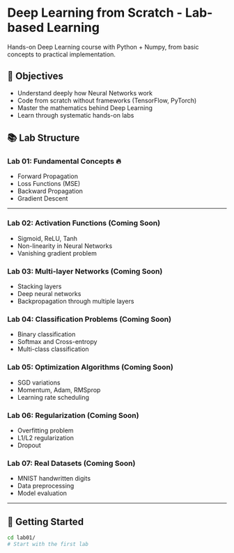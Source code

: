# Deep Learning from Scratch - Lab-based Learning

Hands-on Deep Learning course with Python + Numpy, from basic concepts to practical implementation.

## 🎯 Objectives
- Understand deeply how Neural Networks work
- Code from scratch without frameworks (TensorFlow, PyTorch)
- Master the mathematics behind Deep Learning
- Learn through systematic hands-on labs

## 📚 Lab Structure

### **Lab 01: Fundamental Concepts** 🔥
- Forward Propagation
- Loss Functions (MSE)
- Backward Propagation
- Gradient Descent

---

### **Lab 02: Activation Functions** (Coming Soon)
- Sigmoid, ReLU, Tanh
- Non-linearity in Neural Networks
- Vanishing gradient problem

### **Lab 03: Multi-layer Networks** (Coming Soon)
- Stacking layers
- Deep neural networks
- Backpropagation through multiple layers

### **Lab 04: Classification Problems** (Coming Soon)
- Binary classification
- Softmax and Cross-entropy
- Multi-class classification

### **Lab 05: Optimization Algorithms** (Coming Soon)
- SGD variations
- Momentum, Adam, RMSprop
- Learning rate scheduling

### **Lab 06: Regularization** (Coming Soon)
- Overfitting problem
- L1/L2 regularization
- Dropout

### **Lab 07: Real Datasets** (Coming Soon)
- MNIST handwritten digits
- Data preprocessing
- Model evaluation

---

## 🚀 Getting Started

```bash
cd lab01/
# Start with the first lab
```